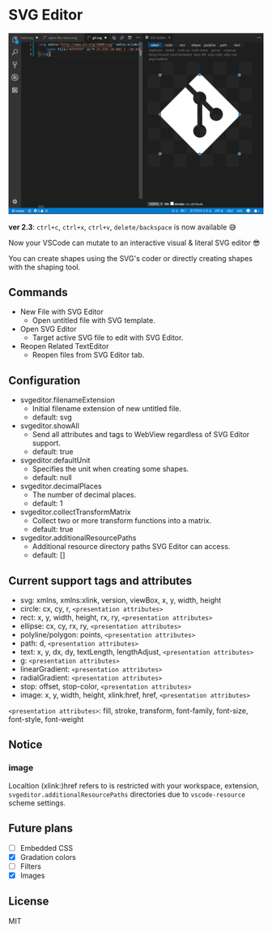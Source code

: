 # SVG Editor

![sample](images/capture.png)

**ver 2.3**: `ctrl+c`, `ctrl+x`, `ctrl+v`, `delete/backspace` is now available 😅

Now your VSCode can mutate to an interactive visual & literal SVG editor 😎

You can create shapes using the SVG's coder or directly creating shapes with the shaping tool.

## Commands

- New File with SVG Editor
  - Open untitled file with SVG template.
- Open SVG Editor
  - Target active SVG file to edit with SVG Editor.
- Reopen Related TextEditor
  - Reopen files from SVG Editor tab.

## Configuration

- svgeditor.filenameExtension
  - Initial filename extension of new untitled file.
  - default: svg
- svgeditor.showAll
  - Send all attributes and tags to WebView regardless of SVG Editor support.
  - default: true
- svgeditor.defaultUnit
  - Specifies the unit when creating some shapes.
  - default: null
- svgeditor.decimalPlaces
  - The number of decimal places.
  - default: 1
- svgeditor.collectTransformMatrix
  - Collect two or more transform functions into a matrix.
  - default: true
- svgeditor.additionalResourcePaths
  - Additional resource directory paths SVG Editor can access.
  - default: []

## Current support tags and attributes

- svg: xmlns, xmlns:xlink, version, viewBox, x, y, width, height
- circle: cx, cy, r, `<presentation attributes>`
- rect: x, y, width, height, rx, ry, `<presentation attributes>`
- ellipse: cx, cy, rx, ry, `<presentation attributes>`
- polyline/polygon: points, `<presentation attributes>`
- path: d, `<presentation attributes>`
- text: x, y, dx, dy, textLength, lengthAdjust, `<presentation attributes>`
- g: `<presentation attributes>`
- linearGradient: `<presentation attributes>`
- radialGradient: `<presentation attributes>`
- stop: offset, stop-color, `<presentation attributes>`
- image: x, y, width, height, xlink:href, href, `<presentation attributes>`

`<presentation attributes>`: fill, stroke, transform, font-family, font-size, font-style, font-weight

## Notice

### image

Localtion (xlink:)href refers to is restricted with your workspace, extension, `svgeditor.additionalResourcePaths` directories due to `vscode-resource` scheme settings.

## Future plans

- [ ] Embedded CSS
- [x] Gradation colors
- [ ] Filters
- [x] Images

## License

MIT
